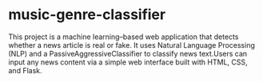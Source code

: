 # music-genre-classifier
This project is a machine learning–based web application that detects whether a news article is real or fake. It uses Natural Language Processing (NLP) and a PassiveAggressiveClassifier to classify news text.Users can input any news content via a simple web interface built with HTML, CSS, and Flask. 
